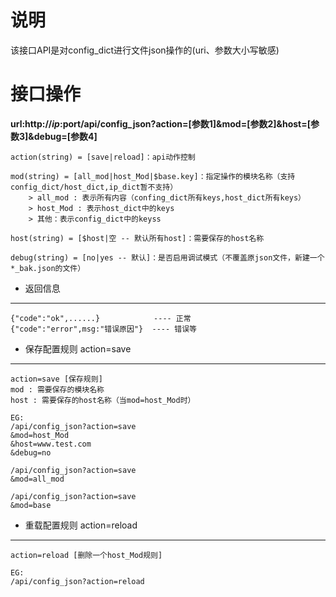 # 说明
  该接口API是对config_dict进行文件json操作的(uri、参数大小写敏感)

# 接口操作
  **url:http://$ip:$port/api/config_json?action=[参数1]&mod=[参数2]&host=[参数3]&debug=[参数4]**
	
	action(string) = [save|reload]：api动作控制

	mod(string) = [all_mod|host_Mod|$base.key]：指定操作的模块名称（支持config_dict/host_dict,ip_dict暂不支持）
		> all_mod : 表示所有内容（confing_dict所有keys,host_dict所有keys）
		> host_Mod : 表示host_dict中的keys
		> 其他：表示config_dict中的keyss

	host(string) = [$host|空 -- 默认所有host]：需要保存的host名称
	
	debug(string) = [no|yes -- 默认]：是否启用调试模式（不覆盖原json文件，新建一个*_bak.json的文件）

 - 返回信息
----------
	{"code":"ok",......}  			---- 正常
    {"code":"error",msg:"错误原因"}	 ---- 错误等

 - 保存配置规则 action=save
----------
	action=save [保存规则]
	mod : 需要保存的模块名称
	host : 需要保存的host名称（当mod=host_Mod时）

	EG:
	/api/config_json?action=save
	&mod=host_Mod
	&host=www.test.com
	&debug=no

	/api/config_json?action=save
	&mod=all_mod

	/api/config_json?action=save
	&mod=base
	

 - 重载配置规则 action=reload
----------
	action=reload [删除一个host_Mod规则]

	EG:
	/api/config_json?action=reload